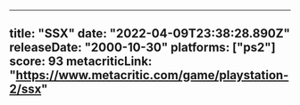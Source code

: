 
---
title: "SSX"
date: "2022-04-09T23:38:28.890Z"
releaseDate: "2000-10-30"
platforms: ["ps2"]
score: 93
metacriticLink: "https://www.metacritic.com/game/playstation-2/ssx"
---
